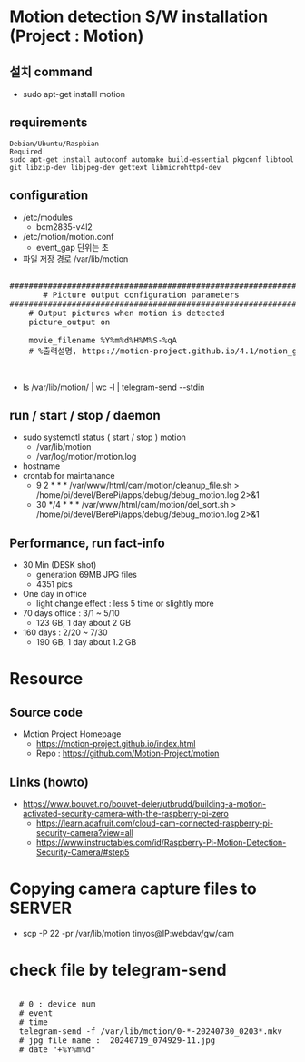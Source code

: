 # Motion detection S/W installation (Project : Motion)

## 설치 command 
- sudo apt-get installl motion

## requirements
```
Debian/Ubuntu/Raspbian
Required
sudo apt-get install autoconf automake build-essential pkgconf libtool git libzip-dev libjpeg-dev gettext libmicrohttpd-dev
```
## configuration 
- /etc/modules
  - bcm2835-v4l2
- /etc/motion/motion.conf
  - event_gap 단위는 초
- 파일 저장 경로 /var/lib/motion
   
 <pre>   
############################################################
       # Picture output configuration parameters
############################################################
    # Output pictures when motion is detected         
    picture_output on    

    movie_filename %Y%m%d%H%M%S-%qA
    # %출력설명, https://motion-project.github.io/4.1/motion_guide.html#conversion_specifiers
       
 </pre> 

- ls /var/lib/motion/ | wc -l | telegram-send --stdin 

## run / start / stop / daemon
- sudo systemctl status ( start / stop ) motion
  - /var/lib/motion
  - /var/log/motion/motion.log 
- hostname
- crontab for maintanance
  - 9 2 * * * /var/www/html/cam/motion/cleanup_file.sh > /home/pi/devel/BerePi/apps/debug/debug_motion.log 2>&1
  - 30 */4 * * * /var/www/html/cam/motion/del_sort.sh > /home/pi/devel/BerePi/apps/debug/debug_motion.log 2>&1

## Performance, run fact-info
- 30 Min (DESK shot)
  - generation 69MB JPG files
  - 4351 pics
- One day in office 
  - light change effect : less 5 time or slightly more
- 70 days office : 3/1 ~ 5/10
  - 123 GB, 1 day about 2 GB  
- 160 days : 2/20 ~ 7/30
  - 190 GB, 1 day about 1.2 GB

# Resource
## Source code
- Motion Project Homepage 
  - https://motion-project.github.io/index.html
  - Repo : https://github.com/Motion-Project/motion

## Links (howto)
- https://www.bouvet.no/bouvet-deler/utbrudd/building-a-motion-activated-security-camera-with-the-raspberry-pi-zero
  - https://learn.adafruit.com/cloud-cam-connected-raspberry-pi-security-camera?view=all
  - https://www.instructables.com/id/Raspberry-Pi-Motion-Detection-Security-Camera/#step5

# Copying camera capture files to SERVER
- scp -P 22 -pr /var/lib/motion tinyos@IP:webdav/gw/cam

# check file by telegram-send
<pre>  
  # 0 : device num
  # event
  # time
  telegram-send -f /var/lib/motion/0-*-20240730_0203*.mkv  
  # jpg file name :  20240719_074929-11.jpg
  # date "+%Y%m%d"
</pre>
